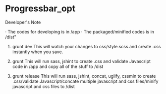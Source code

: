Progressbar_opt
===============

Developer's Note


·	The codes for developing is in /app 
·	The packaged/minified codes is in /dist"
1. grunt dev
This will watch your changes to css/style.scss and create .css instantly when you save.

2.  grunt
This will run sass, jshint to create .css and validate Javascript code in /app and copy all of the stuff to /dist

3. grunt release
This will run sass, jshint, concat, uglify, cssmin to create .css/validate Javascript/concate multiple javascript and css files/minify javascript and css files to /dist


